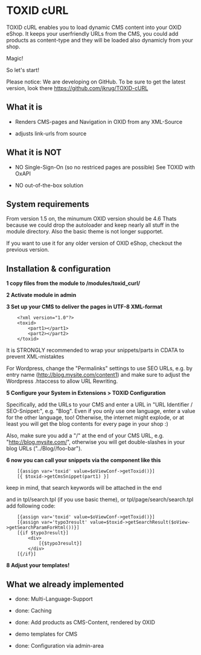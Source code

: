 TOXID cURL
==========
TOXID cURL enables you to load dynamic CMS content into your OXID eShop.
It keeps your userfriendly URLs from the CMS, you could add products as content-type
and they will be loaded also dynamicly from your shop.

Magic!

So let's start!


Please notice: We are developing on GitHub.
To be sure to get the latest version, look there
    https://github.com/jkrug/TOXID-cURL


What it is
----------
*    Renders CMS-pages and Navigation in OXID from any XML-Source

*    adjusts link-urls from source


What it is NOT
--------------
*    NO Single-Sign-On (so no restriced pages are possible)
     See TOXID with OxAPI

*    NO out-of-the-box solution


System requirements
-------------------
From version 1.5 on, the minumum OXID version should be 4.6
Thats because we could drop the autoloader and keep nearly all stuff in the module directory.
Also the basic theme is not longer supportet.

If you want to use it for any older version of OXID eShop, checkout the previous version.

Installation & configuration
----------------------------
**1 copy files from the module to /modules/toxid_curl/**

**2 Activate module in admin**

**3 Set up your CMS to deliver the pages in UTF-8 XML-format**

        <?xml version="1.0"?>
        <toxid>
            <part1></part1>
            <part2></part2>
        </toxid>

It is STRONGLY recommended to wrap your snippets/parts in CDATA to prevent XML-mistaktes

For Wordpress, change the "Permalinks" settings to use SEO URLs, e.g. by entry name (http://blog.mysite.com/content1) and make sure to adjust the Wordpress .htaccess to allow URL Rewriting.

**5 Configure your System in Extensions > TOXID Configuration**

Specifically, add the URLs to your CMS and enter a URL in "URL Identifier / SEO-Snippet:", e.g. "Blog".
Even if you only use one language, enter a value for the other language, too! Otherwise, the internet might explode, 
or at least you will get the blog contents for every page in your shop :)

Also, make sure you add a "/" at the end of your CMS URL, e.g. "http://blog.mysite.com/", otherwise you will get double-slashes
in your blog URLs ("../Blog//foo-bar").

**6 now you can call your snippets via the component like this**

        [{assign var='toxid' value=$oViewConf->getToxid()}]
        [{ $toxid->getCmsSnippet(part1) }]

keep in mind, that search keywords will be attached in the end

and in tpl/search.tpl (if you use basic theme), or tpl/page/search/search.tpl add following code:

        [{assign var='toxid' value=$oViewConf->getToxid()}]
        [{assign var='typo3result' value=$toxid->getSearchResult($oView->getSearchParamForHtml())}]
        [{if $typo3result}]
            <div>
                [{$typo3result}]
            </div>
        [{/if}]

**8 Adjust your templates!**


What we already implemented
----------------------------
*    done: Multi-Language-Support

*    done: Caching

*    done: Add products as CMS-Content, rendered by OXID

*    demo templates for CMS

*    done: Configuration via admin-area
